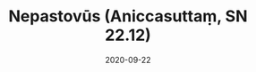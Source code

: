 ---
layout: page
title: 'Nepastovūs (Aniccasuttaṃ, SN 22.12)'
category: susijusios suttos
index:  
    - Nepastovumas (anicca)
sortIndex: 22012
date: 2020-09-22
tags:  
    - Nepastovumas (anicca)
suttacentral: sn22.12
---
